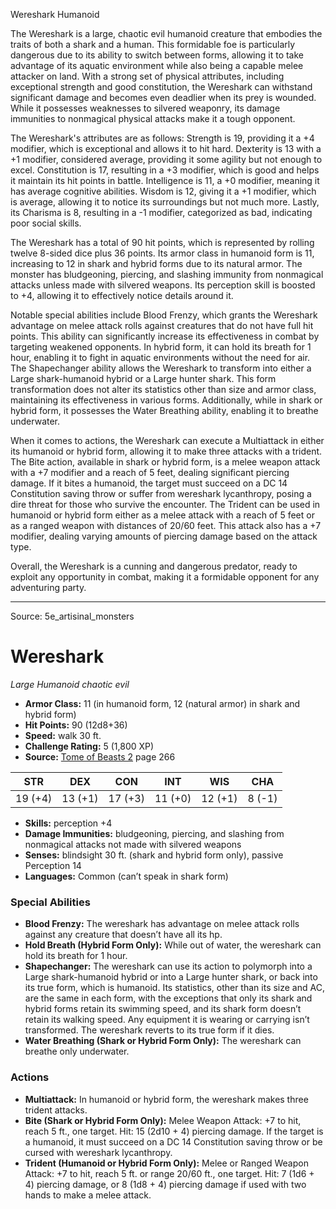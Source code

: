 <MonsterName/>Wereshark</MonsterName>
<CreatureType/>Humanoid</CreatureType>

<summary>The Wereshark is a large, chaotic evil humanoid creature that embodies the traits of both a shark and a human. This formidable foe is particularly dangerous due to its ability to switch between forms, allowing it to take advantage of its aquatic environment while also being a capable melee attacker on land. With a strong set of physical attributes, including exceptional strength and good constitution, the Wereshark can withstand significant damage and becomes even deadlier when its prey is wounded. While it possesses weaknesses to silvered weaponry, its damage immunities to nonmagical physical attacks make it a tough opponent. </summary>

<detail>

The Wereshark's attributes are as follows: Strength is 19, providing it a +4 modifier, which is exceptional and allows it to hit hard. Dexterity is 13 with a +1 modifier, considered average, providing it some agility but not enough to excel. Constitution is 17, resulting in a +3 modifier, which is good and helps it maintain its hit points in battle. Intelligence is 11, a +0 modifier, meaning it has average cognitive abilities. Wisdom is 12, giving it a +1 modifier, which is average, allowing it to notice its surroundings but not much more. Lastly, its Charisma is 8, resulting in a -1 modifier, categorized as bad, indicating poor social skills. 

The Wereshark has a total of 90 hit points, which is represented by rolling twelve 8-sided dice plus 36 points. Its armor class in humanoid form is 11, increasing to 12 in shark and hybrid forms due to its natural armor. The monster has bludgeoning, piercing, and slashing immunity from nonmagical attacks unless made with silvered weapons. Its perception skill is boosted to +4, allowing it to effectively notice details around it.

Notable special abilities include Blood Frenzy, which grants the Wereshark advantage on melee attack rolls against creatures that do not have full hit points. This ability can significantly increase its effectiveness in combat by targeting weakened opponents. In hybrid form, it can hold its breath for 1 hour, enabling it to fight in aquatic environments without the need for air. The Shapechanger ability allows the Wereshark to transform into either a Large shark-humanoid hybrid or a Large hunter shark. This form transformation does not alter its statistics other than size and armor class, maintaining its effectiveness in various forms. Additionally, while in shark or hybrid form, it possesses the Water Breathing ability, enabling it to breathe underwater.

When it comes to actions, the Wereshark can execute a Multiattack in either its humanoid or hybrid form, allowing it to make three attacks with a trident. The Bite action, available in shark or hybrid form, is a melee weapon attack with a +7 modifier and a reach of 5 feet, dealing significant piercing damage. If it bites a humanoid, the target must succeed on a DC 14 Constitution saving throw or suffer from wereshark lycanthropy, posing a dire threat for those who survive the encounter. The Trident can be used in humanoid or hybrid form either as a melee attack with a reach of 5 feet or as a ranged weapon with distances of 20/60 feet. This attack also has a +7 modifier, dealing varying amounts of piercing damage based on the attack type. 

Overall, the Wereshark is a cunning and dangerous predator, ready to exploit any opportunity in combat, making it a formidable opponent for any adventuring party.</detail>



---

Source: 5e_artisinal_monsters

# Wereshark

*Large* *Humanoid* *chaotic evil*

- **Armor Class:** 11 (in humanoid form, 12 (natural armor) in shark and hybrid form)
- **Hit Points:** 90 (12d8+36)
- **Speed:** walk 30 ft.
- **Challenge Rating:** 5 (1,800 XP)
- **Source:** [Tome of Beasts 2](https://koboldpress.com/kpstore/product/tome-of-beasts-2-for-5th-edition) page 266

| STR | DEX | CON | INT | WIS | CHA |
| --- | --- | --- | --- | --- | --- |
| 19 (+4) | 13 (+1) | 17 (+3) | 11 (+0) | 12 (+1) | 8 (-1) |

- **Skills:** perception +4
- **Damage Immunities:** bludgeoning, piercing, and slashing from nonmagical attacks not made with silvered weapons
- **Senses:** blindsight 30 ft. (shark and hybrid form only), passive Perception 14
- **Languages:** Common (can’t speak in shark form)

### Special Abilities

- **Blood Frenzy:** The wereshark has advantage on melee attack rolls against any creature that doesn’t have all its hp.
- **Hold Breath (Hybrid Form Only):** While out of water, the wereshark can hold its breath for 1 hour.
- **Shapechanger:** The wereshark can use its action to polymorph into a Large shark-humanoid hybrid or into a Large hunter shark, or back into its true form, which is humanoid. Its statistics, other than its size and AC, are the same in each form, with the exceptions that only its shark and hybrid forms retain its swimming speed, and its shark form doesn’t retain its walking speed. Any equipment it is wearing or carrying isn’t transformed. The wereshark reverts to its true form if it dies.
- **Water Breathing (Shark or Hybrid Form Only):** The wereshark can breathe only underwater.

### Actions

- **Multiattack:** In humanoid or hybrid form, the wereshark makes three trident attacks.
- **Bite (Shark or Hybrid Form Only):** Melee Weapon Attack: +7 to hit, reach 5 ft., one target. Hit: 15 (2d10 + 4) piercing damage. If the target is a humanoid, it must succeed on a DC 14 Constitution saving throw or be cursed with wereshark lycanthropy.
- **Trident (Humanoid or Hybrid Form Only):** Melee or Ranged Weapon Attack: +7 to hit, reach 5 ft. or range 20/60 ft., one target. Hit: 7 (1d6 + 4) piercing damage, or 8 (1d8 + 4) piercing damage if used with two hands to make a melee attack.




